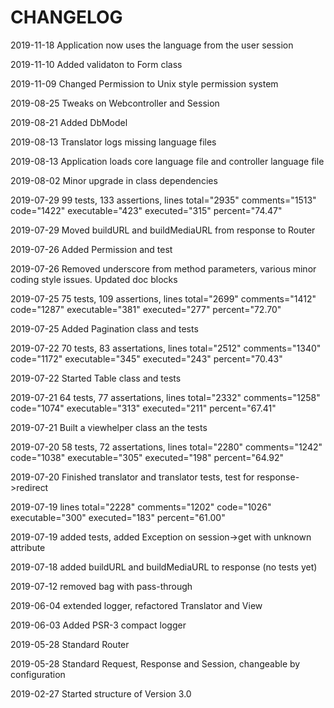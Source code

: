CHANGELOG
=========

2019-11-18 Application now uses the language from the user session

2019-11-10 Added validaton to Form class

2019-11-09 Changed Permission to Unix style permission system

2019-08-25 Tweaks on Webcontroller and Session 

2019-08-21 Added DbModel

2019-08-13 Translator logs missing language files

2019-08-13 Application loads core language file and controller language file
 
2019-08-02 Minor upgrade in class dependencies

2019-07-29 99 tests, 133 assertions, lines total="2935" comments="1513" code="1422" executable="423" executed="315" percent="74.47"

2019-07-29 Moved buildURL and buildMediaURL from response to Router

2019-07-26 Added Permission and test

2019-07-26 Removed underscore from method parameters, various minor coding style issues. Updated doc blocks

2019-07-25 75 tests, 109 assertions, lines total="2699" comments="1412" code="1287" executable="381" executed="277" percent="72.70"

2019-07-25 Added Pagination class and tests

2019-07-22 70 tests, 83 assertations, lines total="2512" comments="1340" code="1172" executable="345" executed="243" percent="70.43"

2019-07-22 Started Table class and tests

2019-07-21 64 tests, 77 assertations, lines total="2332" comments="1258" code="1074" executable="313" executed="211" percent="67.41"

2019-07-21 Built a viewhelper class an the tests

2019-07-20 58 tests, 72 assertations, lines total="2280" comments="1242" code="1038" executable="305" executed="198" percent="64.92"

2019-07-20 Finished translator and translator tests, test for response->redirect

2019-07-19 lines total="2228" comments="1202" code="1026" executable="300" executed="183" percent="61.00"

2019-07-19 added tests, added Exception on session->get with unknown attribute

2019-07-18 added buildURL and buildMediaURL to response (no tests yet)
 
2019-07-12 removed bag with pass-through

2019-06-04 extended logger, refactored Translator and View

2019-06-03 Added PSR-3 compact logger

2019-05-28 Standard Router

2019-05-28 Standard Request, Response and Session, changeable by configuration

2019-02-27 Started structure of Version 3.0